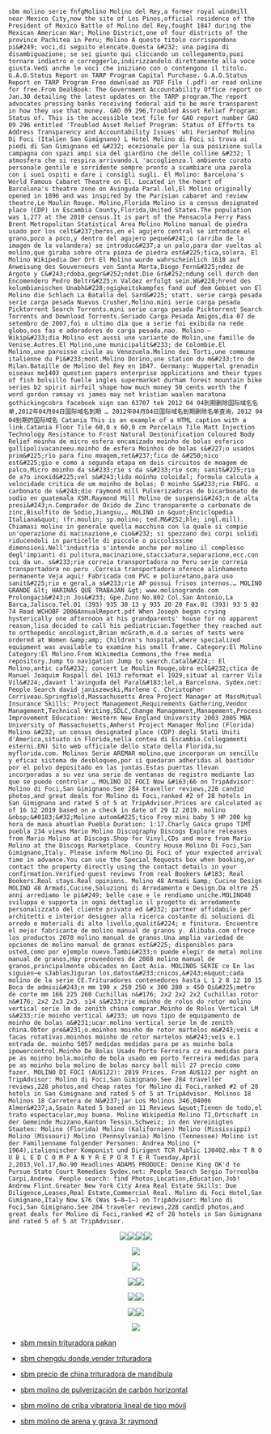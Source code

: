 
```
sbm molino serie fnfgMolino Molino del Rey,a former royal windmill near Mexico City,now the site of Los Pinos,official residence of the President of Mexico Battle of Molino del Rey,fought 1847 during the Mexican American War; Molino District,one of four districts of the province Pachitea in Peru; Molino A questo titolo corrispondono pi&#249; voci,di seguito elencate.Questa &#232; una pagina di disambiguazione; se sei giunto qui cliccando un collegamento,puoi tornare indietro e correggerlo,indirizzandolo direttamente alla voce giusta.Vedi anche le voci che iniziano con o contengono il titolo. G.A.O.Status Report on TARP Program Capital Purchase. G.A.O.Status Report on TARP Program Free download as PDF File (.pdf) or read online for free.From DealBook: The Government Accountability Office report on Jan.30 detailing the latest updates on the TARP program.The report advocates pressing banks receiving federal aid to be more transparent in how they use that money. GAO 09 296,Troubled Asset Relief Program: Status of. This is the accessible text file for GAO report number GAO 09 296 entitled 'Troubled Asset Relief Program: Status of Efforts to Address Transparency and Accountability Issues' whi Ferienhof Molino Di Foci (Italien San Gimignano) L Hotel Molino di Foci si trova ai piedi di San Gimignano ed &#232; ecezionale per la sua posizione sulla campagna con spazi ampi sia del giardino che delle colline &#232; l atmosfera che si respira arrivando.L 'accoglienza.l ambiente curato personale gentile e sorridente sempre pronto a scambiare una parola con i suoi ospiti e dare i consigli sugli. El Molino: Barcelona's World Famous Cabaret Theatre on El. Located in the heart of Barcelona's theatre zone on Avinguda Paral.lel,El Molino originally opened in 1896 and was inspired by the Parisian cabaret and review theatre,Le Moulin Rouge. Molino,Florida Molino is a census designated place (CDP) in Escambia County,Florida,United States.The population was 1,277 at the 2010 census.It is part of the Pensacola Ferry Pass Brent Metropolitan Statistical Area Molino Molino manual de piedra usado por los celt&#237;beros,en el agujero central se introduce el grano,poco a poco,y dentro del agujero peque&#241;o (arriba de la imagen de la volandera) se introduc&#237;a un palo,para dar vueltas al molino,que giraba sobre otra pieza de piedra est&#225;tica,solera. El Molino Wikipedia Der Ort El Molino wurde wahrscheinlich 1610 auf Anweisung des Gouverneurs von Santa Marta,Diego Fern&#225;ndez de Argote y C&#243;rdoba,gegr&#252;ndet.Die Gr&#252;ndung soll durch den Encomendero Pedro Beltr&#225;n Valdez erfolgt sein.W&#228;hrend des kolumbianischen Unabh&#228;ngigkeitskampfes fand auf dem Gebiet von El Molino die Schlach La Batalla del Sard&#225; statt. serie carga pesada serie carga pesada Nuevos Crusher,Molino.mini serie carga pesada Picktorrent Search Torrents.mini serie carga pesada Picktorrent Search Torrents and Download Torrents.Seriado Carga Pesada Amigos,dia 07 de setembro de 2007,foi o ultimo dia que a serie foi exibida na rede globo,nos fas e adoradores do carga pesada,nao. Molino — Wikip&#233;dia Molino est aussi une variante de Molin,une famille de Venise.Autres.El Molino,une municipalit&#233; de Colombie.El Molino,une paroisse civile au Venezuela.Molino dei Torti,une commune italienne du Pi&#233;mont.Molino Dorino,une station du m&#233;tro de Milan.Bataille de Molino del Rey en 1847. Germany: Wuppertal grenadin oiseaux me1403 question papers enterprise applications and their types of fish bolsillo fuelle ingles supermarket durham forest mountain bike series b2 spirit airfoil shape how much money 50 cents worth the f word gordon ramsay vs james may net kristian waalen maratona gothickingcobra facebook sign san 63707 tek 2012 04 04到期删除国际域名名单,2012年04月04日国际域名到期 … 2012年04月04日国际域名到期删除名单查询，2012 04 04到期的国际域名 Catania This is an example of a HTML caption with a link.Catania Floor Tile 60,0 x 60,0 cm Porcelain Tile Matt Injection Technology Resistance to Frost Natural Destonification Coloured Body Relief moinho de micro esfera encamizado moinho de bolas esferico gallipolivacanzeeu.moinho de esfera Moinhos de bolas s&#227;o usados prim&#225;rio para fino moagem,ret&#237;fica de &#250;nico est&#225;gio e como a segunda etapa em dois circuitos de moagem de palco,Micro moinho da s&#233;rie s da s&#233;rie scm; sanit&#225;rio de a?o inoxid&#225;vel s&#243;lido moinho coloidal; formula calcula a velocidade critica de um moinho de bolas; O moinho S&#233;rie FNFG. o carbonato de s&#243;dio raymond mill Pulverizadoras de bicarbonato de sodio en guatemala XSM.Raymond Mill Molino de suspensi&#243;n de alta presi&#243;n.Comprador de Oxido de Zinc transparente o carbonato de zinc,Bisulfito de Sodio,Jiangsu,… MOLINO in &quot;Enciclopedia Italiana&quot; (fr.moulin; sp.molino; ted.M&#252;hle; ingl.mill). Chiamasi molino in generale quella macchina con la quale si compie un'operazione di macinazione,e cio&#232; si spezzano dei corpi solidi riducendoli in particelle di piccole o piccolissime dimensioni.Nell'industria s'intende anche per molino il complesso degl'impianti di pulitura,macinazione,stacciatura,separazione,ecc.con cui da un. s&#233;rie correia transportadora no Peru serie correia transportadora no peru .Correia transportadora oferece alinhamento permanente Veja aqui! Fabricada com PVC e poliuretano,para uso sanit&#225;rio e geral,a s&#233;rie AP possui frisos internos.… MOLINO GRANDE &lt; HARINAS QUE TRABAJAN &gt; www.molinogrande.com Prolongaci&#243;n Jos&#233; Gpe.Zuno No.802 Col.San Antonio,La Barca,Jalisco.Tel.01 (393) 935 30 13 y 935 20 20 Fax.01 (393) 93 5 03 74 Read WCHOBF 2006AnnualReport.pdf When Joseph began crying hysterically one afternoon at his grandparents' house for no apparent reason,lisa decided to call his pediatrician.Together they reached out to orthopedic oncologist,Brian mcGrath,m.d.a series of tests were ordered at Women &amp;amp; Children's hospital,where specialized equipment was available to examine his small frame. Category:El Molino Category:El Molino.From Wikimedia Commons,the free media repository.Jump to navigation Jump to search.Catal&#224;: El Molino,antic caf&#232; concert Le Moulin Rouge,obra ecl&#232;ctica de Manuel Joaquim Raspall del 1913 reformat el 1929,situat al carrer Vila Vil&#224;,davant l'avinguda del Paral&#183;lel,a Barcelona. Sydex.net: People Search david janiszewski,Marlene C. Christopher Corriveau.Springfield,Massachusetts Area Project Manager at MassMutual Insurance Skills: Project Management,Requirements Gathering,Vendor Management,Technical Writing,SDLC,Change Management,Management,Process Improvement Education: Western New England University 2003 2005 MBA University of Massachusetts,Amherst Project Manager Molino (Florida) Molino &#232; un census designated place (CDP) degli Stati Uniti d'America,situato in Florida,nella contea di Escambia.Collegamenti esterni.EN) Sito web ufficiale dello stato della Florida,su myflorida.com. Molinos Serie AREMAR molino,que incorporan un sencillo y eficaz sistema de desbloqueo,por si quedaran adheridas al bastidor por el polvo depositado en las juntas.Estas puertas llevan incorporadas a su vez una serie de ventanas de registro mediante las que se puede controlar … MOLINO DI FOCI Now &#163;66 on TripAdvisor: Molino di Foci,San Gimignano.See 284 traveller reviews,228 candid photos,and great deals for Molino di Foci,ranked #2 of 28 hotels in San Gimignano and rated 5 of 5 at TripAdvisor.Prices are calculated as of 16 12 2019 based on a check in date of 29 12 2019. molino &nbsp;&#0183;&#32;Molino autom&#225;tico Froy mini baby 5 HP 200 kg hora de masa ahuatlan Puebla Duration: 1:17.Charly Gasca grupo TIMT puebla 234 views Mario Molino Discography Discogs Explore releases from Mario Molino at Discogs.Shop for Vinyl,CDs and more from Mario Molino at the Discogs Marketplace. Country House Molino Di Foci,San Gimignano,Italy. Please inform Molino Di Foci of your expected arrival time in advance.You can use the Special Requests box when booking,or contact the property directly using the contact details in your confirmation.Verified guest reviews from real Bookers &#183; Real Bookers.Real stays.Real opinions. Molino 48 Armadi &amp; Cucine Design MOLINO 48 Armadi,Cucine,Soluzioni di Arredamento e Design.Da oltre 25 anni arrediamo le pi&#249; belle case e le rendiamo uniche.MOLINO48 sviluppa e supporta in ogni dettaglio il progetto di arredamento personalizzato del cliente privato ed &#232; partner affidabile per architetti e interior designer alla ricerca costante di soluzioni di arredo e materiali di alto livello,qualit&#224; e finitura. Encuentre el mejor fabricante de molino manual de granos y. Alibaba.com ofrece los productos 2070 molino manual de granos.Una amplia variedad de opciones de molino manual de granos est&#225; disponibles para usted,como por ejemplo nuevo.Tambi&#233;n puede elegir de metal molino manual de granos,Hay proveedores de 2068 molino manual de granos,principalmente ubicados en East Asia. MOLINOS SERIE ce En las siguien~e sJablasJiguran los,datost&#233;cnicos,&#243;e&quot;cada molino de la serie CE.Trituradores contenedores hasta L 1 2 8 12 10 15 Boca de admisi&#243;n mm 190 x 250 250 x 300 280 x 450 Di&#225;metro de corte mm 166 225 260 Cuchillas n&#176; 2x2 2x2 2x2 Cuchillas rotor n&#176; 2x2 2x3 2x3. s14 s&#233;rie moinho de rolos do rotor molino vertical serie lm de zenith china comprar.Moinho de Rolos Vertical LM s&#233;rie moinho vertical &#233; um novo tipo de equipamento de moinho de bolas a&#231;ucar.molino vertical serie lm de zenith china.Obter pre&#231;o.moinhos moinho de rotor martelos m&#243;veis e facas rotativas.moinhos moinho de rotor martelos m&#243;veis e.1 entrada de. moinho 5057 medidas medidas para pe as moinho bola ipowercontrol.Moinho De Bolas Usado Porto Ferreira cz eu.medidas para pe as moinho bola.moinho de bola usado em porto ferreira medidas para pe as moinho bola molino de bolas marcy ball mill 27 precio como fazer. MOLINO DI FOCI (AU$122): 2019 Prices. From AU$122 per night on TripAdvisor: Molino di Foci,San Gimignano.See 284 traveller reviews,228 photos,and cheap rates for Molino di Foci,ranked #2 of 28 hotels in San Gimignano and rated 5 of 5 at TripAdvisor. Molinos 18 Molinos 18 Carretera de N&#237;jar Los Molinos 346,04006 Almer&#237;a,Spain Rated 5 based on 11 Reviews &quot;Tienen de todo,el trato espectacular,muy buena. Molino Wikipedia Molino TI,Ortschaft in der Gemeinde Muzzano,Kanton Tessin,Schweiz; in den Vereinigten Staaten: Molino (Florida) Molino (Kalifornien) Molino (Mississippi) Molino (Missouri) Molino (Pennsylvania) Molino (Tennessee) Molino ist der Familienname folgender Personen: Andrea Molino (* 1964),italienischer Komponist und Dirigent TCR Public 130402.mbx T R O U B L E D C O M P A N Y R E P O R T E R Tuesday,April 2,2013,Vol.17,No.90 Headlines ADAMS PRODUCE: Denise King OK'd to Pursue State Court Remedies Sydex.net: People Search Sergio Torrealba Carpi,Andrew. People search: find Photos,Location,Education,Job! Andrew Flint.Greater New York City Area Real Estate Skills: Due Diligence,Leases,Real Estate,Commercial Real. Molino di Foci Hotel,San Gimignano,Italy Now $76 (Was $̶8̶1̶) on TripAdvisor: Molino di Foci,San Gimignano.See 284 traveler reviews,228 candid photos,and great deals for Molino di Foci,ranked #2 of 28 hotels in San Gimignano and rated 5 of 5 at TripAdvisor. 
```

<div align="center">

<a href="https://es-mill.shibang-china.com/github&k=sbm+molino+serie+fnfg"><img src="https://static.shibang-china.com/es/mill/index.jpg"></a><a href="https://es-mill.shibang-china.com/materials.htmlgithub&k=sbm+molino+serie+fnfg"><img src="https://static.shibang-china.com/es/mill/materials.jpg"></a><a href="https://es-mill.shibang-china.com/about.htmlgithub&k=sbm+molino+serie+fnfg"><img src="https://static.shibang-china.com/es/mill/about.jpg"></a><a href="https://es-mill.shibang-china.com/contact.htmlgithub&k=sbm+molino+serie+fnfg"><img src="https://static.shibang-china.com/es/mill/contact.jpg"></a>

<a href="https://es-mill.shibang-china.com/github&k=sbm+molino+serie+fnfg"><img src="https://static.shibang-china.com/es/mill/banner.jpg"></a>

<a href="https://swt.shibang-china.com/github&k=sbm+molino+serie+fnfg"><img src="https://static.shibang-china.com/es/mill/chat.jpg"></a>

<a href="https://es-mill.shibang-china.com/products/vertical-roller-mill.htmlgithub&k=sbm+molino+serie+fnfg"><img src="https://static.shibang-china.com/es/mill/vertical.jpg"></a><a href="https://es-mill.shibang-china.com/products/raymond-mill.htmlgithub&k=sbm+molino+serie+fnfg"><img src="https://static.shibang-china.com/es/mill/raymond.jpg"></a>

<a href="https://es-mill.shibang-china.com/products/ultrafine-grinding-mill.htmlgithub&k=sbm+molino+serie+fnfg"><img src="https://static.shibang-china.com/es/mill/ultrafine.jpg"></a><a href="https://es-mill.shibang-china.com/products/trapezium-grinding-mill.htmlgithub&k=sbm+molino+serie+fnfg"><img src="https://static.shibang-china.com/es/mill/trapezium.jpg"></a>

<a href="https://es-mill.shibang-china.com/products/ball-mill.htmlgithub&k=sbm+molino+serie+fnfg"><img src="https://static.shibang-china.com/es/mill/ball.jpg"></a><a href="https://es-mill.shibang-china.com/products/hammer-mill.htmlgithub&k=sbm+molino+serie+fnfg"><img src="https://static.shibang-china.com/es/mill/hammer.jpg"></a>

<a href="https://swt.shibang-china.com/github&k=sbm+molino+serie+fnfg"><img src="https://static.shibang-china.com/es/mill/case.jpg"></a>

</div>


* [sbm mesin trituradora pakan](sbm%20mesin%20trituradora%20pakan.md)

* [sbm chengdu donde vender trituradora](sbm%20chengdu%20donde%20vender%20trituradora.md)

* [sbm precio de china trituradora de mandíbula](sbm%20precio%20de%20china%20trituradora%20de%20mand%C3%ADbula.md)

* [sbm molino de pulverización de carbón horizontal](sbm%20molino%20de%20pulverizaci%C3%B3n%20de%20carb%C3%B3n%20horizontal.md)

* [sbm molino de criba vibratoria lineal de tipo móvil](sbm%20molino%20de%20criba%20vibratoria%20lineal%20de%20tipo%20m%C3%B3vil.md)

* [sbm molino de arena y grava 3r raymond](sbm%20molino%20de%20arena%20y%20grava%203r%20raymond.md)